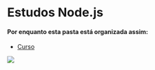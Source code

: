 # Estudos Node.js

#### Por enquanto esta pasta está organizada assim:

- [Curso](https://github.com/Pereira-Araujo/Estudos/tree/main/Node_learning/Cursos/Node_Playlist)


![](https://static.imasters.com.br/wp-content/uploads/2018/06/27074827/instalacion-de-nodejs-en-ubuntu-t1.jpg)
